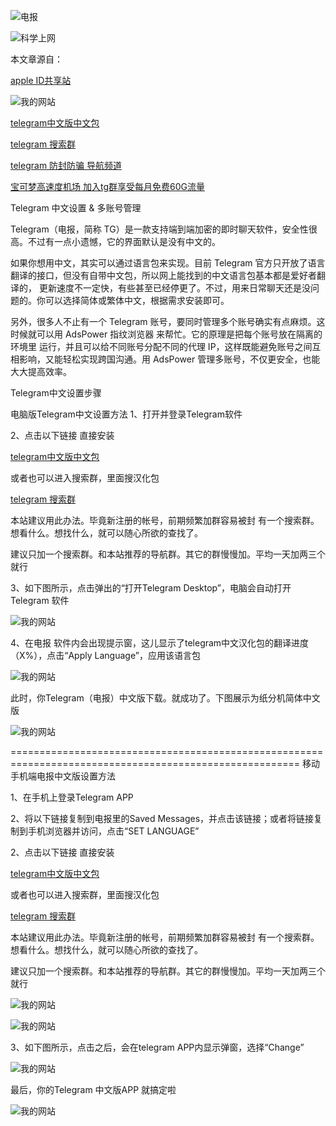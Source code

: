 ![电报](telegram.png)




![科学上网](kxsw.webp)


本文章源自：

[apple ID共享站](https://www.52021299.xyz/)


![我的网站](images/wodewangzhan.png)

[telegram中文版中文包](https://t.me/xxoo369/24)

[telegram 搜索群](https://t.me/sotianxia)

[telegram 防封防骗 导航频道](https://t.me/xxoo369)

[宝可梦高速度机场 加入tg群享受每月免费60G流量](https://web4.52pokemon.cc/register?code=qzhkvhLk)


Telegram 中文设置 & 多账号管理

Telegram（电报，简称 TG）是一款支持端到端加密的即时聊天软件，安全性很高。不过有一点小遗憾，它的界面默认是没有中文的。

如果你想用中文，其实可以通过语言包来实现。目前 Telegram 官方只开放了语言翻译的接口，但没有自带中文包，所以网上能找到的中文语言包基本都是爱好者翻译的，
更新速度不一定快，有些甚至已经停更了。不过，用来日常聊天还是没问题的。你可以选择简体或繁体中文，根据需求安装即可。

另外，很多人不止有一个 Telegram 账号，要同时管理多个账号确实有点麻烦。这时候就可以用 AdsPower 指纹浏览器 来帮忙。它的原理是把每个账号放在隔离的环境里
运行，并且可以给不同账号分配不同的代理 IP，这样既能避免账号之间互相影响，又能轻松实现跨国沟通。用 AdsPower 管理多账号，不仅更安全，也能大大提高效率。

Telegram中文设置步骤

电脑版Telegram中文设置方法
1、打开并登录Telegram软件



2、点击以下链接 直接安装

[telegram中文版中文包](https://t.me/xxoo369/24)  

或者也可以进入搜索群，里面搜汉化包

[telegram 搜索群](https://t.me/sotianxia)

本站建议用此办法。毕竟新注册的帐号，前期频繁加群容易被封
有一个搜索群。想看什么。想找什么，就可以随心所欲的查找了。

建议只加一个搜索群。和本站推荐的导航群。其它的群慢慢加。平均一天加两三个就行


3、如下图所示，点击弹出的“打开Telegram Desktop”，电脑会自动打开Telegram 软件

![我的网站](images/d1.png)

4、在电报 软件内会出现提示窗，这儿显示了telegram中文汉化包的翻译进度（X%），点击“Apply Language”，应用该语言包

![我的网站](images/d2.png)

此时，你Telegram（电报）中文版下载。就成功了。下图展示为纸分机简体中文版

![我的网站](images/d3.png)

========================================================================================================
移动手机端电报中文版设置方法

1、在手机上登录Telegram APP


2、将以下链接复制到电报里的Saved Messages，并点击该链接；或者将链接复制到手机浏览器并访问，点击“SET LANGUAGE”

2、点击以下链接 直接安装

[telegram中文版中文包](https://t.me/xxoo369/24)  

或者也可以进入搜索群，里面搜汉化包

[telegram 搜索群](https://t.me/sotianxia)

本站建议用此办法。毕竟新注册的帐号，前期频繁加群容易被封
有一个搜索群。想看什么。想找什么，就可以随心所欲的查找了。

建议只加一个搜索群。和本站推荐的导航群。其它的群慢慢加。平均一天加两三个就行

![我的网站](images/d4.png)

![我的网站](images/d5.png)


3、如下图所示，点击之后，会在telegram APP内显示弹窗，选择“Change”


![我的网站](images/d6.png)


最后，你的Telegram 中文版APP 就搞定啦

![我的网站](images/d7.png)








